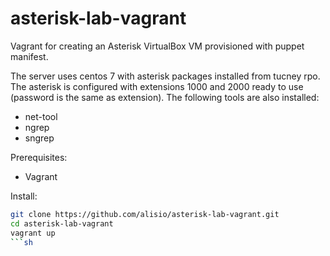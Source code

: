 # asterisk-lab-vagrant
Vagrant for creating an Asterisk VirtualBox VM provisioned with puppet manifest.

The server uses centos 7 with asterisk packages installed from tucney rpo. 
The asterisk is configured with extensions 1000 and 2000 ready to use (password is the same as extension). 
The following tools are also installed:
- net-tool
- ngrep
- sngrep

Prerequisites:
- Vagrant

Install:

```sh
git clone https://github.com/alisio/asterisk-lab-vagrant.git
cd asterisk-lab-vagrant
vagrant up
```sh
